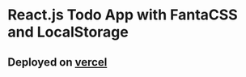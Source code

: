 # React.js Todo App with FantaCSS and LocalStorage
## Deployed on [vercel](https://todo-app-kokas.vercel.app)
